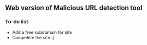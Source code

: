 ## Web version of Malicious URL detection tool

### To-do list:

- Add a free subdomain for site
- Compelete the site :(
